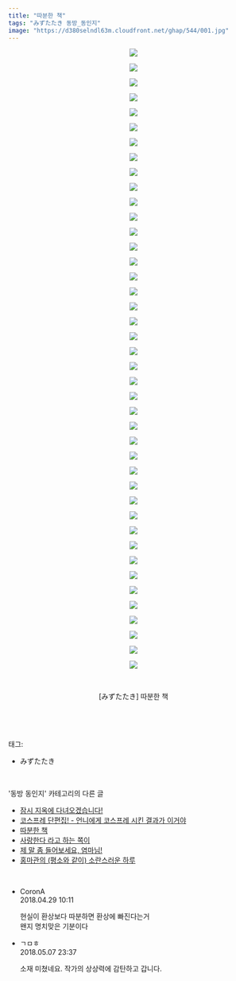 ```yaml
---
title: "따분한 책"
tags: "みずたたき 동방_동인지"
image: "https://d380selndl63m.cloudfront.net/ghap/544/001.jpg"
---
```

<div class="article">
<p style="text-align: center; clear: none; float: none;"><img src="{{ site.imgserver5 }}/ghap/544/001.jpg"/></p>
<p style="text-align: center; clear: none; float: none;"><img src="{{ site.imgserver5 }}/ghap/544/002.jpg"/></p>
<p style="text-align: center; clear: none; float: none;"><img src="{{ site.imgserver5 }}/ghap/544/003.jpg"/></p>
<p style="text-align: center; clear: none; float: none;"><img src="{{ site.imgserver5 }}/ghap/544/004.jpg"/></p>
<p style="text-align: center; clear: none; float: none;"><img src="{{ site.imgserver5 }}/ghap/544/005.jpg"/></p>
<p style="text-align: center; clear: none; float: none;"><img src="{{ site.imgserver5 }}/ghap/544/006.jpg"/></p>
<p style="text-align: center; clear: none; float: none;"><img src="{{ site.imgserver5 }}/ghap/544/007.jpg"/></p>
<p style="text-align: center; clear: none; float: none;"><img src="{{ site.imgserver5 }}/ghap/544/008.jpg"/></p>
<p style="text-align: center; clear: none; float: none;"><img src="{{ site.imgserver5 }}/ghap/544/009.jpg"/></p>
<p style="text-align: center; clear: none; float: none;"><img src="{{ site.imgserver5 }}/ghap/544/010.jpg"/></p>
<p style="text-align: center; clear: none; float: none;"><img src="{{ site.imgserver5 }}/ghap/544/011.jpg"/></p>
<p style="text-align: center; clear: none; float: none;"><img src="{{ site.imgserver5 }}/ghap/544/012.jpg"/></p>
<p style="text-align: center; clear: none; float: none;"><img src="{{ site.imgserver5 }}/ghap/544/013.jpg"/></p>
<p style="text-align: center; clear: none; float: none;"><img src="{{ site.imgserver5 }}/ghap/544/014.jpg"/></p>
<p style="text-align: center; clear: none; float: none;"><img src="{{ site.imgserver5 }}/ghap/544/015.jpg"/></p>
<p style="text-align: center; clear: none; float: none;"><img src="{{ site.imgserver5 }}/ghap/544/016.jpg"/></p>
<p style="text-align: center; clear: none; float: none;"><img src="{{ site.imgserver5 }}/ghap/544/017.jpg"/></p>
<p style="text-align: center; clear: none; float: none;"><img src="{{ site.imgserver5 }}/ghap/544/018.jpg"/></p>
<p style="text-align: center; clear: none; float: none;"><img src="{{ site.imgserver5 }}/ghap/544/019.jpg"/></p>
<p style="text-align: center; clear: none; float: none;"><img src="{{ site.imgserver5 }}/ghap/544/020.jpg"/></p>
<p style="text-align: center; clear: none; float: none;"><img src="{{ site.imgserver5 }}/ghap/544/021.jpg"/></p>
<p style="text-align: center; clear: none; float: none;"><img src="{{ site.imgserver5 }}/ghap/544/022.jpg"/></p>
<p style="text-align: center; clear: none; float: none;"><img src="{{ site.imgserver5 }}/ghap/544/023.jpg"/></p>
<p style="text-align: center; clear: none; float: none;"><img src="{{ site.imgserver5 }}/ghap/544/024.jpg"/></p>
<p style="text-align: center; clear: none; float: none;"><img src="{{ site.imgserver5 }}/ghap/544/025.jpg"/></p>
<p style="text-align: center; clear: none; float: none;"><img src="{{ site.imgserver5 }}/ghap/544/026.jpg"/></p>
<p style="text-align: center; clear: none; float: none;"><img src="{{ site.imgserver5 }}/ghap/544/027.jpg"/></p>
<p style="text-align: center; clear: none; float: none;"><img src="{{ site.imgserver5 }}/ghap/544/028.jpg"/></p>
<p style="text-align: center; clear: none; float: none;"><img src="{{ site.imgserver5 }}/ghap/544/029.jpg"/></p>
<p style="text-align: center; clear: none; float: none;"><img src="{{ site.imgserver5 }}/ghap/544/030.jpg"/></p>
<p style="text-align: center; clear: none; float: none;"><img src="{{ site.imgserver5 }}/ghap/544/031.jpg"/></p>
<p style="text-align: center; clear: none; float: none;"><img src="{{ site.imgserver5 }}/ghap/544/032.jpg"/></p>
<p style="text-align: center; clear: none; float: none;"><img src="{{ site.imgserver5 }}/ghap/544/033.jpg"/></p>
<p style="text-align: center; clear: none; float: none;"><img src="{{ site.imgserver5 }}/ghap/544/034.jpg"/></p>
<p style="text-align: center; clear: none; float: none;"><img src="{{ site.imgserver5 }}/ghap/544/035.jpg"/></p>
<p style="text-align: center; clear: none; float: none;"><img src="{{ site.imgserver5 }}/ghap/544/036.jpg"/></p>
<p style="text-align: center; clear: none; float: none;"><img src="{{ site.imgserver5 }}/ghap/544/037.jpg"/></p>
<p style="text-align: center; clear: none; float: none;"><img src="{{ site.imgserver5 }}/ghap/544/038.jpg"/></p>
<p style="text-align: center; clear: none; float: none;"><img src="{{ site.imgserver5 }}/ghap/544/039.jpg"/></p>
<p style="text-align: center; clear: none; float: none;"><img src="{{ site.imgserver5 }}/ghap/544/040.jpg"/></p>
<p style="text-align: center; clear: none; float: none;"><img src="{{ site.imgserver5 }}/ghap/544/041.jpg"/></p>
<p style="text-align: center; clear: none; float: none;"><img src="{{ site.imgserver5 }}/ghap/544/042.jpg"/></p>
<p style="text-align: center; clear: none; float: none;"><br/></p>
<p style="text-align: center; clear: none; float: none;">[みずたたき] 따분한 책</p>
<p><br/></p>
</div><br/>
<div class="tagTrail">
<p>태그: </p>
<ul>
<li>みずたたき</li>
</ul>
</div><br/>
<div class="another">
<p>'동방 동인지' 카테고리의 다른 글</p>
<ul>
<li><a href="/ghap_546">잠시 지옥에 다녀오겠습니다!</a></li>
<li><a href="/ghap_545">코스프레 단편집! - 언니에게 코스프레 시킨 결과가 이거야</a></li>
<li><a href="/ghap_544">따분한 책</a></li>
<li><a href="/ghap_543">사랑한다 라고 하는 쪽이</a></li>
<li><a href="/ghap_540">제 말 좀 들어보세요, 염마님!</a></li>
<li><a href="/ghap_539">홍마관의 (평소와 같이) 소란스러운 하루</a></li>
</ul>
</div><br/>
<div class="cb_module cb_fluid">
<div class="cb_wrt cb_profile">
<div class="comment">
<ul>
<li class="cb_thumb_off" id="comment15246888">
<div class="cb_comment_area">
<div class="cb_info_area">
<div class="cb_section">
<span class="cb_nick_name">CoronA</span>
</div>
<div class="cb_section">
<span class="cb_date">2018.04.29 10:11 </span>
</div>
</div>
<div class="cb_dsc_comment">
<p class="cb_dsc">
											현실이 환상보다 따분하면 환상에 빠진다는거<br/>
왠지 명치맞은 기분이다
										</p>
</div>
</div></li>
<li class="cb_thumb_off" id="comment15252095">
<div class="cb_comment_area">
<div class="cb_info_area">
<div class="cb_section">
<span class="cb_nick_name">ㄱㅁㅎ</span>
</div>
<div class="cb_section">
<span class="cb_date">2018.05.07 23:37 </span>
</div>
</div>
<div class="cb_dsc_comment">
<p class="cb_dsc">
											소재 미쳤네요. 작가의 상상력에 감탄하고 갑니다.
										</p>
</div>
</div></li>
</ul>
</div>
</div><!-- commentList close -->
</div><br/>

